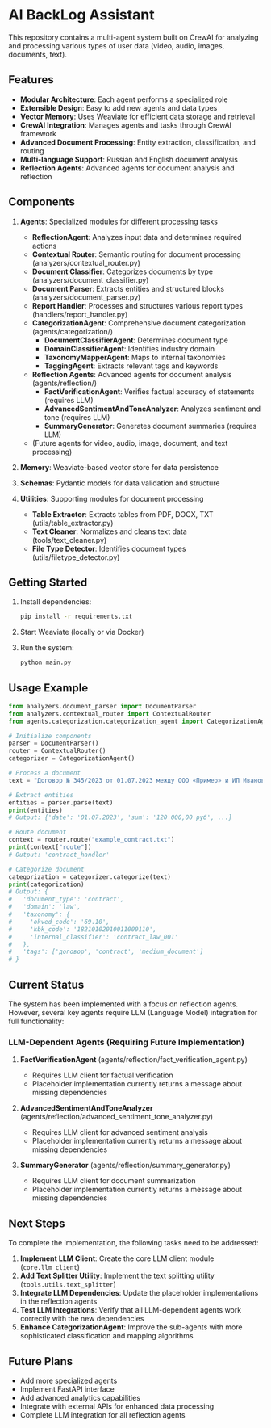 
# AI BackLog Assistant

This repository contains a multi-agent system built on CrewAI for analyzing and processing various types of user data (video, audio, images, documents, text).

## Features

- **Modular Architecture**: Each agent performs a specialized role
- **Extensible Design**: Easy to add new agents and data types
- **Vector Memory**: Uses Weaviate for efficient data storage and retrieval
- **CrewAI Integration**: Manages agents and tasks through CrewAI framework
- **Advanced Document Processing**: Entity extraction, classification, and routing
- **Multi-language Support**: Russian and English document analysis
- **Reflection Agents**: Advanced agents for document analysis and reflection

## Components

1. **Agents**: Specialized modules for different processing tasks
   - **ReflectionAgent**: Analyzes input data and determines required actions
   - **Contextual Router**: Semantic routing for document processing (analyzers/contextual_router.py)
   - **Document Classifier**: Categorizes documents by type (analyzers/document_classifier.py)
   - **Document Parser**: Extracts entities and structured blocks (analyzers/document_parser.py)
   - **Report Handler**: Processes and structures various report types (handlers/report_handler.py)
   - **CategorizationAgent**: Comprehensive document categorization (agents/categorization/)
     - **DocumentClassifierAgent**: Determines document type
     - **DomainClassifierAgent**: Identifies industry domain
     - **TaxonomyMapperAgent**: Maps to internal taxonomies
     - **TaggingAgent**: Extracts relevant tags and keywords
   - **Reflection Agents**: Advanced agents for document analysis (agents/reflection/)
     - **FactVerificationAgent**: Verifies factual accuracy of statements (requires LLM)
     - **AdvancedSentimentAndToneAnalyzer**: Analyzes sentiment and tone (requires LLM)
     - **SummaryGenerator**: Generates document summaries (requires LLM)
   - (Future agents for video, audio, image, document, and text processing)

2. **Memory**: Weaviate-based vector store for data persistence

3. **Schemas**: Pydantic models for data validation and structure

4. **Utilities**: Supporting modules for document processing
   - **Table Extractor**: Extracts tables from PDF, DOCX, TXT (utils/table_extractor.py)
   - **Text Cleaner**: Normalizes and cleans text data (tools/text_cleaner.py)
   - **File Type Detector**: Identifies document types (utils/filetype_detector.py)

## Getting Started

1. Install dependencies:
   ```bash
   pip install -r requirements.txt
   ```

2. Start Weaviate (locally or via Docker)

3. Run the system:
   ```bash
   python main.py
   ```

## Usage Example

```python
from analyzers.document_parser import DocumentParser
from analyzers.contextual_router import ContextualRouter
from agents.categorization.categorization_agent import CategorizationAgent

# Initialize components
parser = DocumentParser()
router = ContextualRouter()
categorizer = CategorizationAgent()

# Process a document
text = "Договор № 345/2023 от 01.07.2023 между ООО «Пример» и ИП Иванов"

# Extract entities
entities = parser.parse(text)
print(entities)
# Output: {'date': '01.07.2023', 'sum': '120 000,00 руб', ...}

# Route document
context = router.route("example_contract.txt")
print(context["route"])
# Output: 'contract_handler'

# Categorize document
categorization = categorizer.categorize(text)
print(categorization)
# Output: {
#   'document_type': 'contract',
#   'domain': 'law',
#   'taxonomy': {
#     'okved_code': '69.10',
#     'kbk_code': '18210102010011000110',
#     'internal_classifier': 'contract_law_001'
#   },
#   'tags': ['договор', 'contract', 'medium_document']
# }
```

## Current Status

The system has been implemented with a focus on reflection agents. However, several key agents require LLM (Language Model) integration for full functionality:

### LLM-Dependent Agents (Requiring Future Implementation)

1. **FactVerificationAgent** (agents/reflection/fact_verification_agent.py)
   - Requires LLM client for factual verification
   - Placeholder implementation currently returns a message about missing dependencies

2. **AdvancedSentimentAndToneAnalyzer** (agents/reflection/advanced_sentiment_tone_analyzer.py)
   - Requires LLM client for advanced sentiment analysis
   - Placeholder implementation currently returns a message about missing dependencies

3. **SummaryGenerator** (agents/reflection/summary_generator.py)
   - Requires LLM client for document summarization
   - Placeholder implementation currently returns a message about missing dependencies

## Next Steps

To complete the implementation, the following tasks need to be addressed:

1. **Implement LLM Client**: Create the core LLM client module (`core.llm_client`)
2. **Add Text Splitter Utility**: Implement the text splitting utility (`tools.utils.text_splitter`)
3. **Integrate LLM Dependencies**: Update the placeholder implementations in the reflection agents
4. **Test LLM Integrations**: Verify that all LLM-dependent agents work correctly with the new dependencies
5. **Enhance CategorizationAgent**: Improve the sub-agents with more sophisticated classification and mapping algorithms

## Future Plans

- Add more specialized agents
- Implement FastAPI interface
- Add advanced analytics capabilities
- Integrate with external APIs for enhanced data processing
- Complete LLM integration for all reflection agents
